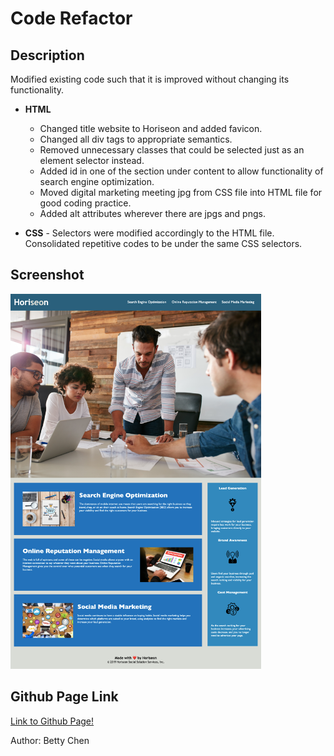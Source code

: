 # Code Refactor

## Description

Modified existing code such that it is improved without changing its functionality.

- **HTML**

  - Changed title website to Horiseon and added favicon.
  - Changed all div tags to appropriate semantics.
  - Removed unnecessary classes that could be selected just as an element selector instead.
  - Added id in one of the section under content to allow functionality of search engine optimization.
  - Moved digital marketing meeting jpg from CSS file into HTML file for good coding practice.
  - Added alt attributes wherever there are jpgs and pngs.

* **CSS** - Selectors were modified accordingly to the HTML file. Consolidated repetitive codes to be under the same CSS selectors.

## Screenshot

<img src="horiseon-webpage-screenshot.png" alt="horiseon webpage" width="auto" height="600"/>

## Github Page Link

[Link to Github Page!](https://bchen41.github.io/Code-Refactor/)

Author: Betty Chen

